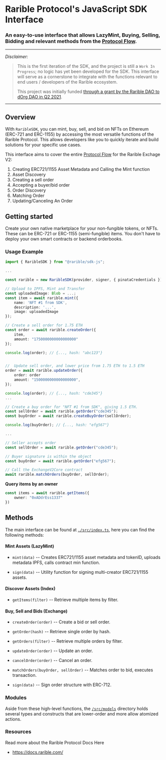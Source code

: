 # Rarible Protocol's JavaScript SDK Interface

### An easy-to-use interface that allows LazyMint, Buying, Selling, Bidding and relevant methods from the [Protocol Flow](https://docs.rarible.com/#protocol-flow).

---

_Disclaimer:_

> This is the first iteration of the SDK, and the project is still a `Work In Progress`; no logic has yet been developed for the SDK. This interface will serve as a cornerstone to integrate with the functions relevant to end users / developers of the Rarible ecosystem.
>
> This project was initially funded [through a grant by the Rarible DAO to dOrg DAO in Q2 2021](https://gov.rarible.com/t/proposal-design-a-js-sdk-for-rarible-protocol/11367).

---

## Overview

With `RaribleSDK`, you can mint, buy, sell, and bid on NFTs on Ethereum (ERC-721 and ERC-1155) by accessing the most versatile functions of the Rarible Protocol. This allows developers like you to quickly iterate and build solutions for your specific use cases.

This interface aims to cover the entire [Protocol Flow](https://docs.rarible.com/#protocol-flow) for the Rarible Exchage V2:

1. Creating ERC721/1155 Asset Metadata and Calling the Mint function
2. Asset Discovery
3. Creating a sell order
4. Accepting a buyer/bid order
5. Order Discovery
6. Matching Order
7. Updating/Canceling An Order



## Getting started

Create your own native marketplace for your non-fungible tokens, or NFTs. These can be ERC-721 or ERC-1155 (semi-fungible) items. You don't have to deploy your own smart contracts or backend orderbooks.

### Usage Example

```typescript
import { RaribleSDK } from "@rarible/sdk-js";

...

const rarible = new RaribleSDK(provider, signer, { pinataCredentials });

// Upload to IPFS, Mint and Transfer
const uploadedImage: Blob = ...;
const item = await rarible.mint({
    name: 'NFT #1 from SDK',
    description: '...',
    image: uploadedImage
});

// Create a sell order for 1.75 ETH
const order = await rarible.createOrder({
    item,
    amount: "1750000000000000000"
});

console.log(order); // {..., hash: "abc123"}


//  Update sell order, and lower price from 1.75 ETH to 1.5 ETH
order = await rarible.updateOrder({
    order: order
    amount: "1500000000000000000",
});

console.log(order); // {..., hash: "cde345"}
...

// Create a buy order for "NFT #1 from SDK", giving 1.5 ETH.
const sellOrder = await rarible.getOrder("cde345");
const buyOrder = await rarible.createBuyOrder(sellOrder);

console.log(buyOrder); // {..., hash: "efg567"}

...

// Seller accepts order
const sellOrder = await rarible.getOrder("cde345");

// Buyer signature is within the object
const buyOrder = await rarible.getOrder("efg567");

// Call the ExchangeV2Core contract
await rarible.matchOrders(buyOrder, sellOrder);
```

**Query items by an owner**
```typescript
const items = await rarible.getItems({
    owner: "0xADdrEss1337"
})
```

## Methods

The main interface can be found at [`./src/index.ts`](https://github.com/dOrgTech/rarible-sdk/blob/main/src/index.ts), here you can find the following methods:

#### Mint Assets (LazyMint)

- `mint(data)` -- Creates ERC721/1155 asset metadata and tokenID, uploads metadata IPFS, calls contract min function.

- `sign(data)` -- Utility function for signing multi-creator ERC721/1155 assets.

#### Discover Assets (Index)

- `getItems(filter)` -- Retrieve multiple items by filter.

#### Buy, Sell and Bids (Exchange)

- `createOrder(order)` -- Create a bid or sell order.

- `getOrder(hash)` -- Retrieve single order by hash.

- `getOrders(filter)` -- Retrieve multiple orders by filter.

- `updateOrder(order)` -- Update an order.

- `cancelOrder(order)` -- Cancel an order.

- `matchOrders(buyOrder, sellOrder)` -- Matches order to bid, executes transaction.

- `sign(data)` -- Sign order structure with ERC-712.

### Modules

Aside from these high-level functions, the [`/src/models`](https://github.com/dOrgTech/rarible-sdk/blob/main/src/models) directory holds several types and constructs that are lower-order and more allow atomized actions. 

### Resources

Read more about the Rarible Protocol Docs Here
- https://docs.rarible.com/
